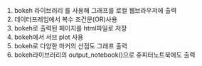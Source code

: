 1. bokeh 라이브러리 를 사용해 그래프를 로컬 웹브라우저에 출력
2. 데이터프레임에서 복수 조건문(OR)사용
3. bokeh로 출력된 페이지를 html파일로 저장
4. bokeh에서 서브 plot 사용
5. bokeh로 다양한 마커의 산점도 그래프 출력
6. bokeh라이브러리의 output_notebook()으로 쥬피터노트북에도 출력
